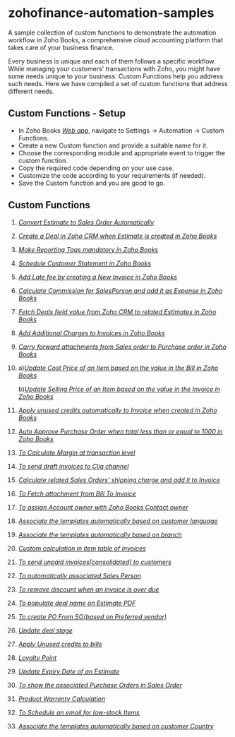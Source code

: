 # zohofinance-automation-samples
A sample collection of custom functions to demonstrate the automation workflow in Zoho Books, a comprehensive cloud accounting platform that takes care of your business finance.

Every business is unique and each of them follows a specific workflow. While managing your customers' transactions with Zoho, you might have some needs unique to your business. Custom Functions help you address such needs. Here we have compiled a set of custom functions that address different needs.

## Custom Functions - Setup
- In Zoho Books [*Web app*](https://books.zoho.com/), navigate to Settings -> Automation -> Custom Functions.
- Create a new Custom function and provide a suitable name for it.
- Choose the corresponding module and appropriate event to trigger the custom function.
- Copy the required code depending on your use case.
- Customize the code according to your requirements (if needed).
- Save the Custom function and you are good to go.

## Custom Functions
1. [*Convert Estimate to Sales Order Automatically*](https://github.com/zoho/zohofinance-automation-samples/blob/main/CustomFunctions/convert_estimate_to_salesorder_automatically.ds)
2. [*Create a Deal in Zoho CRM when Estimate is created in Zoho Books*](https://github.com/zoho/zohofinance-automation-samples/blob/main/CustomFunctions/create_deal_from_estimate_automatically.ds)
3. [*Make Reporting Tags mandatory in Zoho Books*](https://github.com/zoho/zohofinance-automation-samples/blob/main/CustomFunctions/make_reporting_tags_mandatory.ds)
4. [*Schedule Customer Statement in Zoho Books*](https://github.com/zoho/zohofinance-automation-samples/blob/main/CustomFunctions/schedule_customer_statement.ds)
5. [*Add Late fee by creating a New Invoice in Zoho Books*](https://github.com/zoho/zohofinance-automation-samples/blob/main/CustomFunctions/late_fee_add_a_new_invoice.ds)
6. [*Calculate Commission for SalesPerson and add it as Expense in Zoho Books*](https://github.com/zoho/zohofinance-automation-samples/blob/main/CustomFunctions/calculate_salesperson_commission_and_create_expense.ds)
7. [*Fetch Deals field value from Zoho CRM to related Estimates in Zoho Books*](https://github.com/zoho/zohofinance-automation-samples/blob/main/CustomFunctions/fetch_deals_field_value_in_related_estimates.ds)
8. [*Add Additional Charges to Invoices in Zoho Books*](https://github.com/zoho/zohofinance-automation-samples/blob/main/CustomFunctions/add_additional_charges_to_invoice.ds)
9. [*Carry forward attachments from Sales order to Purchase order in Zoho Books*](https://github.com/zoho/zohofinance-automation-samples/blob/main/CustomFunctions/carry_forward_attachments_so_to_po.ds)
10. a)[*Update Cost Price of an Item based on the value in the Bill in Zoho Books*](https://github.com/zoho/zohofinance-automation-samples/blob/main/CustomFunctions/update_cost_price_during_bill_creation.ds)

    b)[*Update Selling Price of an Item based on the value in the Invoice in Zoho Books*](https://github.com/zoho/zohofinance-automation-samples/blob/main/CustomFunctions/update_selling_price_during_invoice_creation.ds)
11. [*Apply unused credits automatically to Invoice when created in Zoho Books*](https://github.com/zoho/zohofinance-automation-samples/blob/main/CustomFunctions/apply_unused_credits_to_invoice.ds)
12. [*Auto Approve Purchase Order when total less than or equal to 1000 in Zoho Books*](https://github.com/zoho/zohofinance-automation-samples/blob/main/CustomFunctions/auto_approve_po.ds)
13. [*To Calculate Margin at transaction level*](https://github.com/zoho/zohofinance-automation-samples/blob/main/CustomFunctions/transaction_level_margin.ds)
14. [*To send draft invoices to Cliq channel*](https://github.com/zoho/zohofinance-automation-samples/blob/main/CustomFunctions/draft_invoices_to_cliq.ds)
15. [*Calculate related Sales Orders' shipping charge and add it to Invoice*](https://github.com/zoho/zohofinance-automation-samples/blob/main/CustomFunctions/calculate_total_shipping_charges.ds)
16. [*To Fetch attachment from Bill To Invoice*](https://github.com/zoho/zohofinance-automation-samples/blob/main/CustomFunctions/Fetch-attachment-from-Bill-to-Invoice.ds)
17. [*To assign Account owner with Zoho Books Contact owner*](https://github.com/zoho/zohofinance-automation-samples/blob/main/CustomFunctions/Assign-Account-owner-with-ZohoBooks-Contact-Owner.ds)
18. [*Associate the templates automatically based on customer language*](https://github.com/zoho/zohofinance-automation-samples/blob/main/CustomFunctions/associate_template.ds)
19. [*Associate the templates automatically based on branch*](https://github.com/zoho/zohofinance-automation-samples/blob/main/CustomFunctions/branch_based_template.ds)
20. [*Custom calculation in item table of invoices*](https://github.com/zoho/zohofinance-automation-samples/blob/main/CustomFunctions/Custom_Calculation.ds)
21. [*To send unpaid invoices[consolidated] to customers*](https://github.com/zoho/zohofinance-automation-samples/blob/main/CustomFunctions/send_unpaidinvoices%5Bconsolidated%5D_to_customers.ds)
22. [*To automatically associated Sales Person*](https://github.com/zoho/zohofinance-automation-samples/blob/main/CustomFunctions/associate_salesperson.ds)
23. [*To remove discount when an invoice is over due*](https://github.com/zoho/zohofinance-automation-samples/blob/main/CustomFunctions/remove_discount.ds)
24. [*To populate deal name on Estimate PDF*](https://github.com/zoho/zohofinance-automation-samples/blob/main/CustomFunctions/populate-deal-name-on-PDF.ds)
25. [*To create PO From SO(based on Preferred vendor)*](https://github.com/zoho/zohofinance-automation-samples/blob/main/CustomFunctions/Create-PO-From-SO.ds)
26. [*Update deal stage*](https://github.com/zoho/zohofinance-automation-samples/blob/main/CustomFunctions/update-deal-stage.ds)
27. [*Apply Unused credits to bills*](https://github.com/zoho/zohofinance-automation-samples/blob/main/CustomFunctions/apply_unused_credits_to_bills.ds)
28. [*Loyalty Point*](https://github.com/zoho/zohofinance-automation-samples/blob/main/CustomFunctions/loyalty_point.ds)
29. [*Update Expiry Date of an Estimate*](https://github.com/zoho/zohofinance-automation-samples/blob/main/CustomFunctions/update_expiry_date.ds)
30. [*To show the associated Purchase Orders in Sales Order*](https://github.com/zoho/zohofinance-automation-samples/blob/main/CustomFunctions/populate_associated_po.ds)
31. [*Product Warrenty Calculation*](https://github.com/zoho/zohofinance-automation-samples/blob/main/CustomFunctions/product_%20warranty.ds)
32. [*To Schedule an email for low-stock Items*](https://github.com/zoho/zohofinance-automation-samples/blob/main/CustomFunctions/schedule_email_for_low_stock_items.ds)
33. [*Associate the templates automatically based on customer Country*](https://github.com/zoho/zohofinance-automation-samples/blob/main/CustomFunctions/country_based_template.ds)
